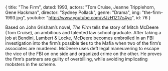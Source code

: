{
  title: "The Firm",
  dated: 1993,
  actors: "Tom Cruise, Jeanne Tripplehorn, Gene Hackman",
  director: "Sydney Pollack",
  genre: "Drama",
  img: "the-firm-1993.jpg",
  youtube: "http://www.youtube.com/v/JzH1Z17c4yc",
  id: 76
}

Based on John Grisham’s novel, _The Firm_ tells the story of Mitch McDeere (Tom Cruise), an ambitious and talented law school graduate. After taking a job at Bendini, Lambert & Locke, McDeere becomes embroiled in an FBI investigation into the firm’s possible ties to the Mafia when two of the firm’s associates are murdered. McDeere uses deft legal maneuvering to escape the vice of the FBI on one side and organized crime on the other. He proves the firm’s partners are guilty of overbilling, while avoiding implicating mobsters in the scheme. 